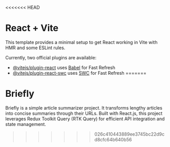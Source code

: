 <<<<<<< HEAD
# React + Vite

This template provides a minimal setup to get React working in Vite with HMR and some ESLint rules.

Currently, two official plugins are available:

- [@vitejs/plugin-react](https://github.com/vitejs/vite-plugin-react/blob/main/packages/plugin-react/README.md) uses [Babel](https://babeljs.io/) for Fast Refresh
- [@vitejs/plugin-react-swc](https://github.com/vitejs/vite-plugin-react-swc) uses [SWC](https://swc.rs/) for Fast Refresh
=======
# Briefly
Briefly is a simple article summarizer project. It transforms lengthy articles into concise summaries through their URLs. Built with React.js, this project leverages Redux Toolkit Query (RTK Query) for efficient API integration and state management.
>>>>>>> 026c410443889ee3745bc22d9cd8cfc64b640b56
